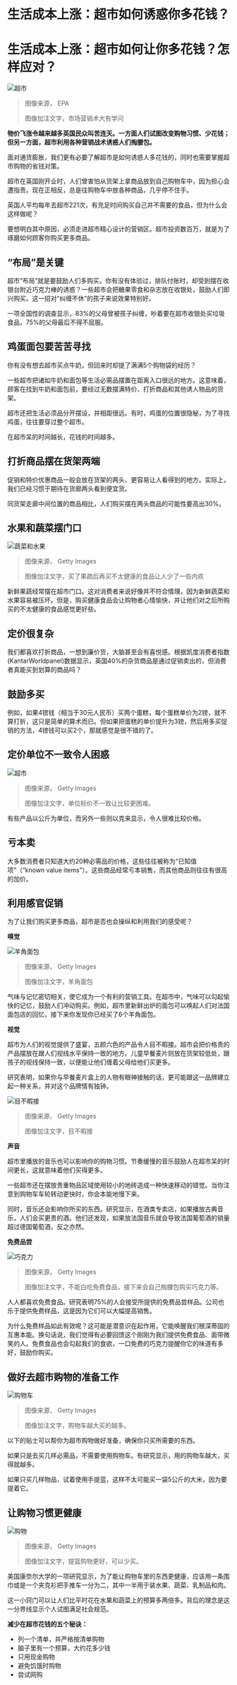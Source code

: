 # 生活成本上涨：超市如何诱惑你多花钱？

#  生活成本上涨：超市如何让你多花钱？怎样应对？


![超市](_126798404_193abc06-a754-4091-b622-ecc28804354e.jpg)

> 图像来源，  EPA
>
> 图像加注文字，市场营销术大有学问

**物价飞涨令越来越多英国民众叫苦连天。一方面人们试图改变购物习惯、少花钱；但另一方面，超市利用各种营销战术诱惑人们掏腰包。**

面对通货膨胀，我们更有必要了解超市是如何诱惑人多花钱的，同时也需要掌握超市购物的省钱对策。

超市在英国刚开业时，人们曾害怕从货架上拿商品放到自己购物车中，因为担心会遭指责。现在正相反，总是往购物车中放各种商品，几乎停不住手。

英国人平均每年去超市221次，有充足时间购买自己并不需要的食品，但为什么会这样做呢？

要想明白其中原因，必须走进超市精心设计的营销区。超市投资数百万，就是为了琢磨如何顾客你购买更多商品。

##  “布局”是关键

超市“布局”就是要鼓励人们多购买。你有没有体验过，排队付账时，却受到摆在收银台附近巧克力棒的诱惑？一些超市会把糖果零食和杂志放在收银处，鼓励人们即兴购买。这一招对“纠缠不休”的孩子来说效果特别好。

一项全国性的调查显示，83%的父母曾被孩子纠缠，吵着要在超市收银处买垃圾食品，75%的父母最后不得不屈服。

##  鸡蛋面包要苦苦寻找

你有没有想去超市买点牛奶，但回来时却提了满满5个购物袋的经历？

一些超市把诸如牛奶和面包等生活必需品摆置在距离入口很远的地方。这意味着，顾客在找到牛奶和面包前，要经过无数摆满特价、打折商品和其他诱人物品的货架。

超市还把生活必须品分开摆设，并相距很远。有时，鸡蛋的位置很隐秘，为了寻找鸡蛋，往往要穿过整个超市。

在超市呆的时间越长，花钱的时间越多。


##  打折商品摆在货架两端

促销和特价优惠商品一般会放在货架的两头、更容易让人看得到的地方。实际上，我们已经习惯于期待在货廊两头看到便宜货。

同货架走廊中间位置的商品相比，人们购买摆在两头商品的可能性要高出30%。

##  水果和蔬菜摆门口

![蔬菜和水果](_126799937_9a1c77e4-1d15-44d0-a31b-9b95029769f5.jpg)

> 图像来源，  Getty Images
>
> 图像加注文字，买了果疏后再买不太健康的食品让人少了一些内疚

新鲜果蔬经常摆在超市门口。这对消费者来说好像并不符合情理，因为新鲜蔬菜和水果容易被压坏。但是，购买健康食品会让购物者心情愉快，并让他们对之后所购买的不太健康的食品感觉更好些。

##  定价很复杂

我们都喜欢打折商品，一想到廉价货，大脑甚至会有喜悦感。根据凯度消费者指数(KantarWorldpanel)数据显示，英国40%的杂货商品是通过促销卖出的，但消费者真能买到划算的商品吗？

##  鼓励多买

例如，如果4镑钱（相当于30元人民币）买两个蛋糕，每个蛋糕单价为2镑，就不算打折，这只是简单的算术而已。但如果把蛋糕的单价提升为3镑，然后用多买促销的方法，4镑钱可以买2个，那就感觉是很不错的了。

##  定价单位不一致令人困惑

![超市](_126798405_3469696c-83f8-4de5-a223-c5626bae10df.jpg)

> 图像来源，  Getty Images
>
> 图像加注文字，单位标价不一致让比较更困难。

有些产品以公斤为单位，而另外一些则以克来显示，令人很难比较价格。

##  亏本卖

大多数消费者只知道大约20种必需品的价格，这些往往被称为“已知值项”（“known value items”）。这些商品经常亏本销售，而其他商品则往往有很高的加价。

##  利用感官促销

为了让我们购买更多商品，超市是否也会操纵和利用我们的感受呢？

**嗅觉**

![羊角面包](_126798411_55a77f28-85fe-4851-ad71-83a62704d3f6.jpg)

> 图像来源，  Getty Images
>
> 图像加注文字，羊角面包

气味与记忆密切相关，使它成为一个有利的营销工具。在超市中，气味可以勾起愉快的记忆，鼓励人们冲动购买。例如，超市里新鲜出炉的面包可以唤起人们对法国面包店的回忆，接下来你发现你已经买了6个羊角面包。

**视觉**

超市为人们的视觉提供了盛宴，五颜六色的产品令人目不暇接。超市会把价格贵的产品摆放在跟人们视线水平保持一致的地方。儿童早餐麦片则放在货架较低处，跟孩子的视线保持一致，以便能让他们缠着父母给他们买更多。

研究表明，如果你与早餐麦片盒上的人物有眼神接触的话，更可能跟这一品牌建立起一种关系，并对这个品牌情有独钟。

![目不暇接](_126799939_4578be98-e800-4380-b277-a62b144ce6e9.jpg)

> 图像来源，  Getty Images
>
> 图像加注文字，目不暇接

**声音**

超市里播放的音乐也可以影响你的购物习惯。节奏缓慢的音乐鼓励人在超市呆的时间更长，这就意味着他们买得更多。

一些超市还在摆放贵重物品区域使用较小的地砖造成一种快速移动的错觉。当你注意到购物车车轮转动更快时，你会本能地慢下来。

同时，音乐还会影响你所买的东西。研究显示，在酒类专卖店，如果播放古典音乐，人们会买更贵的酒。他们还发现，如果放法国音乐就会导致法国葡萄酒的销量超过德国葡萄酒，反之亦然。

**免费品尝**

![巧克力](_126798413_0fa8fb8c-cd03-42b6-a30a-8f1ef6bc3e3f.jpg)

> 图像来源，  Getty Images
>
> 图像加注文字，不能白吃免费食品，接下来会自己掏腰包购买巧克力等。

人人都喜欢免费食品。研究表明75%的人会接受所提供的免费品尝样品。公司也乐于提供免费样品，这是因为它们可以大幅提高销售。

为什么免费样品如此有效呢？这可能是潜意识在起作用，它能唤醒我们根深蒂固的互惠本能。换句话说，我们觉得有必要回馈这个刚刚为我们提供免费食品、面带微笑的人。免费食品也会勾起我们的食欲，一口免费的巧克力提醒你它的味道有多好，鼓励你购买。

##  做好去超市购物的准备工作

![购物车](_126798408_06a73a02-661d-4a18-ba58-dddba9d4316f.jpg)

> 图像来源，  Getty Images
>
> 图像加注文字，购物车越大买的越多。

以下的贴士可以帮你为超市购物做好准备，确保你只买所需要的东西。

如果只是去买几样必需品，不需要使用购物车。有研究显示，用的购物车越大，买得就越多。

如果只买几样物品，试着使用手提蓝，这样不太可能买一袋5公斤的大米，因为要提着它。

##  让购物习惯更健康

![购物](_126798407_f198971a-379b-4269-bb71-85352607734a.jpg)

> 图像来源，  Getty Images
>
> 图像加注文字，提篮购物更好，可以少买。

美国康奈尔大学的一项研究显示，为了能让购物车里的东西更健康，应该用一条围巾或是一个夹克衫把手推车一分为二，其中一半用于装水果、蔬菜、乳制品和肉。

这一小窍门可以让人们比平时花在水果和蔬菜上的预算多两倍多。背后的理念是这一分界线显示个人试图满足社会规范。

**减少在超市花钱的五个秘诀：**

  * 列一个清单，并严格按清单购物 
  * 脑子里有一个预算，大约花多少钱 
  * 只用现金购物 
  * 避免饥饿时购物 
  * 尝试网购 


